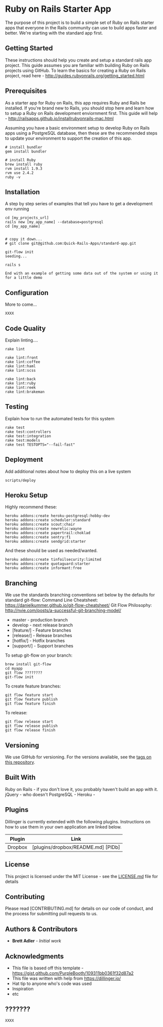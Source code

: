 # Ruby on Rails Starter App
The purpose of this project is to build a simple set of Ruby on Rails starter apps that everyone in the Rails community can use to build apps faster and better. We're starting with the standard app first.

## Getting Started
These instructions should help you create and setup a standard rails app project. This guide assumes you are familiar with building Ruby on Rails projects using GitHub. To learn the basics for creating a Ruby on Rails project, read here - http://guides.rubyonrails.org/getting_started.html

## Prerequisites
As a starter app for Ruby on Rails, this app requires Ruby and Rails be installed. If you're brand new to Rails, you should stop here and learn how to setup a Ruby on Rails development enviornment first. This guide will help - http://railsapps.github.io/installrubyonrails-mac.html

Assuming you have a basic environment setup to develop Ruby on Rails apps using a PostgreSQL database, then these are the recommended steps to update your environment to support the creation of this app.

```
# install bundler
gem install bundler

# install Ruby
brew install ruby
rvm install 1.9.3
rvm use 2.4.2
ruby -v

```

## Installation
A step by step series of examples that tell you have to get a development env running

```
cd [my_projects_url]
rails new [my_app_name] --database=postgresql
cd [my_app_name]


# copy it down...
# git clone git@github.com:Quick-Rails-Apps/standard-app.git

git-flow init
seeding...

rails s

End with an example of getting some data out of the system or using it for a little demo

```

## Configuration
More to come...

```
XXXX
```

## Code Quality
Explain linting....

```
rake lint

rake lint:front
rake lint:coffee
rake lint:haml
rake lint:scss

rake lint:back
rake lint:ruby
rake lint:reek
rake lint:brakeman

```

## Testing
Explain how to run the automated tests for this system

```
rake test
rake test:controllers
rake test:integration
rake test:models
rake test TESTOPTS="--fail-fast"
```

## Deployment
Add additional notes about how to deploy this on a live system

```
scripts/deploy
```

## Heroku Setup

Highly recommend these:

```
heroku addons:create heroku-postgresql:hobby-dev
heroku addons:create scheduler:standard
heroku addons:create scout:chair
heroku addons:create newrelic:wayne
heroku addons:create papertrail:choklad
heroku addons:create sentry:f1
heroku addons:create sendgrid:starter
```

And these should be used as needed/wanted.

```
heroku addons:create tinfoilsecurity:limited
heroku addons:create quotaguard:starter
heroku addons:create informant:free

```

## Branching
We use the standards branching conventions set below by the defaults for standard git-flow:
Command Line Cheatsheet: https://danielkummer.github.io/git-flow-cheatsheet/
Git Flow Philosophy: http://nvie.com/posts/a-successful-git-branching-model/

* master - production branch
* develop - next release branch
* [feature/] - Feature branches
* [release/] - Release branches
* [hotfix/] - Hotfix branches
* [support/] - Support branches

To setup git-flow on your branch:

```
brew install git-flow
cd myapp
git flow ????????
git-flow init

``````

To create feature branches:

```
git flow feature start
git flow feature publish
git flow feature finish

```

To release:

```
git flow release start
git flow release publish
git flow release finish
```

## Versioning
We use GitHub for versioning. For the versions available, see the [tags on this repository](https://bitbucket.com/your/project/tags).


## Built With
Ruby on Rails - if you don't love it, you probably haven't build an app with it.
jQuery - who doesn't
PostgreSQL - 
Heroku - 

## Plugins

Dillinger is currently extended with the following plugins. Instructions on how to use them in your own application are linked below.

| Plugin | Link |
| ------ | ------ |
| Dropbox | [plugins/dropbox/README.md] [PlDb] |


## License
This project is licensed under the MIT License - see the [LICENSE.md](LICENSE.md) file for details

## Contributing
Please read [CONTRIBUTING.md] for details on our code of conduct, and the process for submitting pull requests to us.

## Authors & Contributors
* **Brett Adler** - *Initial work*

## Acknowledgments
* This file is based off this template - https://gist.github.com/PurpleBooth/109311bb0361f32d87a2
* This file was written with help from https://dillinger.io/
* Hat tip to anyone who's code was used
* Inspiration
* etc

## ???????

```
XXXX
```
